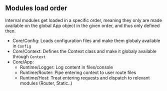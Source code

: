 ## Modules load order

Internal modules get loaded in a specific order,
meaning they only are made available on the global App object in the given order, and thus only defined then.

- Core/Config: Loads configuration files and make them globaly available in `Config`
- Core/Context: Defines the Context class and make it globaly available through `Context`
- Core/App:
  - Runtime/Logger: Log content in files/console
  - Runtime/Router: Pipe entering context to user route files
  - Runtime/Host: Treat entering requests and dispatch to relevant modules (Router, Static..)